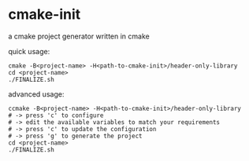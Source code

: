 # cmake-init
a cmake project generator written in cmake

quick usage:
```
cmake -B<project-name> -H<path-to-cmake-init>/header-only-library
cd <project-name>
./FINALIZE.sh
```

advanced usage:
```
ccmake -B<project-name> -H<path-to-cmake-init>/header-only-library
# -> press 'c' to configure
# -> edit the available variables to match your requirements
# -> press 'c' to update the configuration
# -> press 'g' to generate the project
cd <project-name>
./FINALIZE.sh
```
